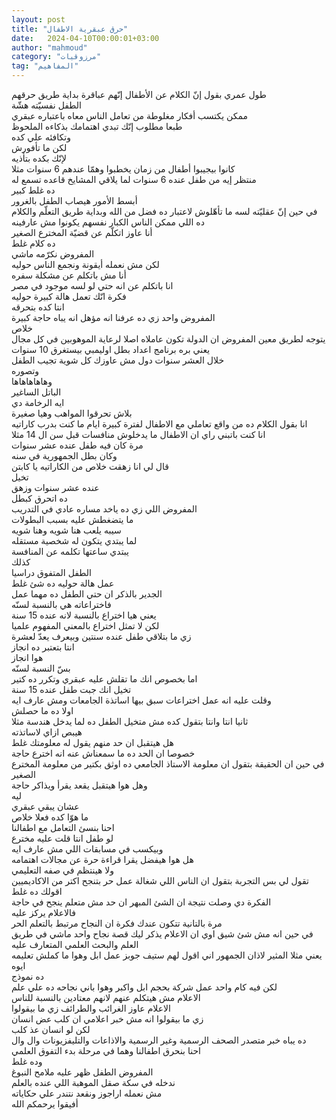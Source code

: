 ```yaml
---
layout: post
title: "حرق عبقرية الاطفال"
date:   2024-04-10T00:00:01+03:00
author: "mahmoud"
category: "مرزوقيات"
tag: "المفاهيم"
---
```



طول عمري بقول إنّ الكلام عن الأطفال إنّهم عباقرة بداية
طريق حرقهم  
الطفل نفسيّته هشّة  
ممكن يكتسب أفكار مغلوطة من تعامل الناس معاه باعتباره
عبقري  
طبعا مطلوب إنّك تبدي اهتمامك بذكاءه الملحوظ  
وتكافئه علي كده  
لكن ما تأفورش  
لإنّك بكده بتأذيه  
كانوا بيجيبوا أطفال من زمان يخطبوا وهمّا عندهم 6 سنوات
مثلا  
منتظر إيه من طفل عنده 6 سنوات لما يلاقي المشايخ قاعده
تسمع له  
ده غلط كبير  
أبسط الأمور هيصاب الطفل بالغرور  
في حين إنّ عقليّته لسه ما تأهّلوش لاعتبار ده فضل من الله
وبداية طريق التعلّم والكلام ده اللي ممكن الناس الكبار نفسهم يكونوا مش
عارفينه  
أنا عاوز اتكلّم عن قضيّة المخترع الصغير  
ده كلام غلط  
المفروض نكرّمه ماشي  
لكن مش نعمله أيقونة ونجمع الناس حوليه  
أنا مش باتكلم عن مشكلة سفره  
انا باتكلم عن انه حتي لو لسه موجود في مصر  
فكرة انّك تعمل هالة كبيرة حوليه  
انتا كده بتحرقه  
المفروض واحد زي ده عرفنا انه مؤهل انه يباه حاجة
كبيرة  
خلاص  
يتوجه لطريق معين المفروض ان الدولة تكون عاملاه اصلا
لرعاية الموهوبين في كل مجال  
يعني بره برنامج اعداد بطل اوليمبي بيستغرق 10
سنوات  
خلال العشر سنوات دول مش عاوزك كل شوية تجيب
الطفل  
وتصوره  
وهاهاهاهاها  
الباتل الساغير  
ايه الرخامة دي  
بلاش تحرقوا المواهب وهيا صغيرة  
انا بقول الكلام ده من واقع تعاملي مع الاطفال لفترة كبيرة
ايام ما كنت بدرب كاراتيه  
انا كنت باتبني راي ان الاطفال ما يدخلوش منافسات قبل سن
ال 14 مثلا  
مرة كان فيه طفل عنده عشر سنوات  
وكان بطل الجمهورية في سنه  
قال لي انا زهقت خلاص من الكاراتيه يا كابتن  
تخيل  
عنده عشر سنوات وزهق  
ده اتحرق كبطل  
المفروض اللي زي ده ياخد مساره عادي في التدريب  
ما يتضغطش عليه بسبب البطولات  
سيبه يلعب هنا شويه وهنا شويه  
لما يبتدي يتكون له شخصية مستقله  
يبتدي ساعتها تكلمه عن المنافسة  
كذلك  
الطفل المتفوق دراسيا  
عمل هالة حوليه ده شئ غلط  
الجدير بالذكر ان حتي الطفل ده مهما عمل  
فاختراعاته هي بالنسبة لسنّه  
يعني هيا اختراع بالنسبة لانه عنده 15 سنة  
لكن لا تمثل اختراع بالمعني المفهوم علميا  
زي ما بتلاقي طفل عنده سنتين وبيعرف يعدّ لعشرة  
انتا بتعتبر ده انجاز  
هوا انجاز  
بسّ النسبة لسنّه  
اما بخصوص انك ما تقلش عليه عبقري وتكرر ده كتير  
تخيل انك جبت طفل عنده 15 سنة  
وقلت عليه انه عمل اختراعات سبق بيها اساتذة الجامعات ومش
عارف ايه  
اولا ده ما حصلش  
ثانيا انتا وانتا بتقول كده مش متخيل الطفل ده لما يدخل
هندسة مثلا  
هيبص ازاي لاساتذته  
هل هيتقبل ان حد منهم يقول له معلومتك غلط  
خصوصا ان الحد ده ما سمعناش عنه انه اخترع حاجة  
في حين ان الحقيقة بتقول ان معلومة الاستاذ الجامعي ده
اوثق بكتير من معلومة المخترع الصغير  
وهل هوا هيتقبل يقعد يقرأ ويذاكر حاجة  
ليه  
عشان يبقي عبقري  
ما هوّا كده فعلا خلاص  
احنا بنسئ التعامل مع اطفالنا  
لو طفل انتا قلت عليه مخترع  
وبيكسب في مسابقات اللي مش عارف ايه  
هل هوا هيفضل يقرا قراءة حرة عن مجالات اهتمامه  
ولا هينتظم في صفه التعليمي  
تقول لي بس التجربة بتقول ان الناس اللي شغالة عمل حر
بتنجح اكتر من الاكاديميين  
اقولك ده غلط  
الفكرة دي وصلت نتيجة ان الشئ المبهر ان حد مش متعلم ينجح
في حاجة  
فالاعلام يركز عليه  
مرة بالتانية تتكون عندك فكرة ان النجاح مرتبط بالتعلم
الحر  
في حين انه مش شئ شيق اوي ان الاعلام يذكر ليك قصة نجاح
واحد ماشي في طريق العلم والبحث العلمي المتعارف عليه  
يعني مثلا المثير لاذان الجمهور اني اقول لهم ستيف جوبز
عمل ابل وهوا ما كملش تعليمه  
ايوه  
ده نموذج  
لكن فيه كام واحد عمل شركة بحجم ابل واكبر وهوا باني نجاحه
ده علي علم  
الاعلام مش هيتكلم عنهم لانهم معتادين بالنسبة
للناس  
الاعلام عاوز الغرائب والطرائف زي ما بيقولوا  
زي ما بيقولوا انه مش خبر اعلامي ان كلب عض انسان  
لكن لو انسان عذ كلب  
ده يباه خبر متصدر الصحف الرسمية وغير الرسمية والاذاعات
والتليفزيونات وال وال  
احنا بنحرق اطفالنا وهما في مرحلة بدء التفوق
العلمي  
وده غلط  
المفروض الطفل ظهر عليه ملامح النبوغ  
ندخله في سكة صقل الموهبة اللي عنده بالعلم  
مش نعمله اراجوز ونقعد نتندر علي حكاياته  
أفيقوا يرحمكم الله
